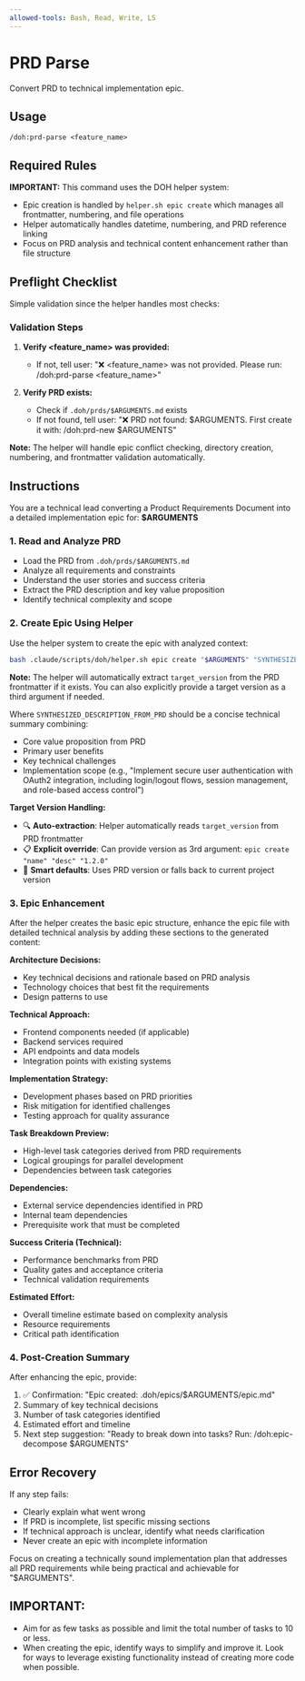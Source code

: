 ```yaml
---
allowed-tools: Bash, Read, Write, LS
---
```


# PRD Parse

Convert PRD to technical implementation epic.

## Usage
```
/doh:prd-parse <feature_name>
```

## Required Rules

**IMPORTANT:** This command uses the DOH helper system:
- Epic creation is handled by `helper.sh epic create` which manages all frontmatter, numbering, and file operations
- Helper automatically handles datetime, numbering, and PRD reference linking
- Focus on PRD analysis and technical content enhancement rather than file structure

## Preflight Checklist

Simple validation since the helper handles most checks:

### Validation Steps
1. **Verify <feature_name> was provided:**
   - If not, tell user: "❌ <feature_name> was not provided. Please run: /doh:prd-parse <feature_name>"

2. **Verify PRD exists:**
   - Check if `.doh/prds/$ARGUMENTS.md` exists
   - If not found, tell user: "❌ PRD not found: $ARGUMENTS. First create it with: /doh:prd-new $ARGUMENTS"

**Note:** The helper will handle epic conflict checking, directory creation, numbering, and frontmatter validation automatically.

## Instructions

You are a technical lead converting a Product Requirements Document into a detailed implementation epic for: **$ARGUMENTS**

### 1. Read and Analyze PRD
- Load the PRD from `.doh/prds/$ARGUMENTS.md`
- Analyze all requirements and constraints
- Understand the user stories and success criteria
- Extract the PRD description and key value proposition
- Identify technical complexity and scope

### 2. Create Epic Using Helper
Use the helper system to create the epic with analyzed context:

```bash
bash .claude/scripts/doh/helper.sh epic create "$ARGUMENTS" "SYNTHESIZED_DESCRIPTION_FROM_PRD"
```

**Note:** The helper will automatically extract `target_version` from the PRD frontmatter if it exists. You can also explicitly provide a target version as a third argument if needed.

Where `SYNTHESIZED_DESCRIPTION_FROM_PRD` should be a concise technical summary combining:
- Core value proposition from PRD
- Primary user benefits
- Key technical challenges
- Implementation scope (e.g., "Implement secure user authentication with OAuth2 integration, including login/logout flows, session management, and role-based access control")

**Target Version Handling:**
- 🔍 **Auto-extraction**: Helper automatically reads `target_version` from PRD frontmatter
- 📋 **Explicit override**: Can provide version as 3rd argument: `epic create "name" "desc" "1.2.0"`
- 🎯 **Smart defaults**: Uses PRD version or falls back to current project version

### 3. Epic Enhancement
After the helper creates the basic epic structure, enhance the epic file with detailed technical analysis by adding these sections to the generated content:

**Architecture Decisions:**
- Key technical decisions and rationale based on PRD analysis
- Technology choices that best fit the requirements
- Design patterns to use

**Technical Approach:**
- Frontend components needed (if applicable)
- Backend services required
- API endpoints and data models
- Integration points with existing systems

**Implementation Strategy:**
- Development phases based on PRD priorities
- Risk mitigation for identified challenges
- Testing approach for quality assurance

**Task Breakdown Preview:**
- High-level task categories derived from PRD requirements
- Logical groupings for parallel development
- Dependencies between task categories

**Dependencies:**
- External service dependencies identified in PRD
- Internal team dependencies
- Prerequisite work that must be completed

**Success Criteria (Technical):**
- Performance benchmarks from PRD
- Quality gates and acceptance criteria
- Technical validation requirements

**Estimated Effort:**
- Overall timeline estimate based on complexity analysis
- Resource requirements
- Critical path identification

### 4. Post-Creation Summary

After enhancing the epic, provide:
1. ✅ Confirmation: "Epic created: .doh/epics/$ARGUMENTS/epic.md"
2. Summary of key technical decisions
3. Number of task categories identified
4. Estimated effort and timeline
5. Next step suggestion: "Ready to break down into tasks? Run: /doh:epic-decompose $ARGUMENTS"

## Error Recovery

If any step fails:
- Clearly explain what went wrong
- If PRD is incomplete, list specific missing sections
- If technical approach is unclear, identify what needs clarification
- Never create an epic with incomplete information

Focus on creating a technically sound implementation plan that addresses all PRD requirements while being practical and achievable for "$ARGUMENTS".

## IMPORTANT:
- Aim for as few tasks as possible and limit the total number of tasks to 10 or less.
- When creating the epic, identify ways to simplify and improve it. Look for ways to leverage existing functionality instead of creating more code when possible.
